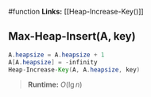 #function 
**Links:** [[Heap-Increase-Key()]]
## Max-Heap-Insert(A, key)
```java
A.heapsize = A.heapsize + 1
A[A.heapsize] = -infinity 
Heap-Increase-Key(A, A.heapsize, key)
```
>**Runtime:** $O(\lg n)$ 